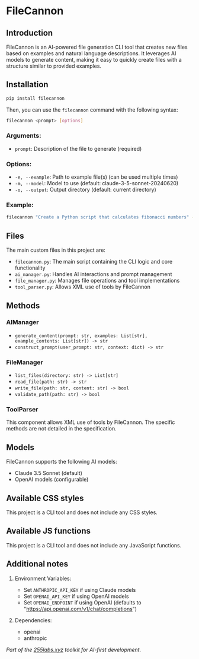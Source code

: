 # FileCannon

## Introduction

FileCannon is an AI-powered file generation CLI tool that creates new files based on examples and natural language descriptions. It leverages AI models to generate content, making it easy to quickly create files with a structure similar to provided examples.

## Installation

```bash
pip install filecannon
```

Then, you can use the `filecannon` command with the following syntax:

```bash
filecannon <prompt> [options]
```

### Arguments:

- `prompt`: Description of the file to generate (required)

### Options:

- `-e, --example`: Path to example file(s) (can be used multiple times)
- `-m, --model`: Model to use (default: claude-3-5-sonnet-20240620)
- `-o, --output`: Output directory (default: current directory)

### Example:

```bash
filecannon "Create a Python script that calculates fibonacci numbers" -e examples/math_functions.py -o output/
```

## Files

The main custom files in this project are:

- `filecannon.py`: The main script containing the CLI logic and core functionality
- `ai_manager.py`: Handles AI interactions and prompt management
- `file_manager.py`: Manages file operations and tool implementations
- `tool_parser.py`: Allows XML use of tools by FileCannon

## Methods

### AIManager

- `generate_content(prompt: str, examples: List[str], example_contents: List[str]) -> str`
- `construct_prompt(user_prompt: str, context: dict) -> str`

### FileManager

- `list_files(directory: str) -> List[str]`
- `read_file(path: str) -> str`
- `write_file(path: str, content: str) -> bool`
- `validate_path(path: str) -> bool`

### ToolParser

This component allows XML use of tools by FileCannon. The specific methods are not detailed in the specification.

## Models

FileCannon supports the following AI models:

- Claude 3.5 Sonnet (default)
- OpenAI models (configurable)

## Available CSS styles

This project is a CLI tool and does not include any CSS styles.

## Available JS functions

This project is a CLI tool and does not include any JavaScript functions.

## Additional notes

1. Environment Variables:
   - Set `ANTHROPIC_API_KEY` if using Claude models
   - Set `OPENAI_API_KEY` if using OpenAI models
   - Set `OPENAI_ENDPOINT` if using OpenAI (defaults to "https://api.openai.com/v1/chat/completions")

2. Dependencies:
   - openai
   - anthropic

*Part of the [255labs.xyz](https://255labs.xyz) toolkit for AI-first development.*
